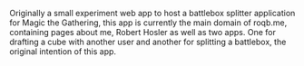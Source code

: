 Originally a small experiment web app to host a battlebox splitter application for Magic the Gathering, this app is currently the main domain of roqb.me, containing pages about me, Robert Hosler as well as two apps.  One for drafting a cube with another user and another for splitting a battlebox, the original intention of this app.
